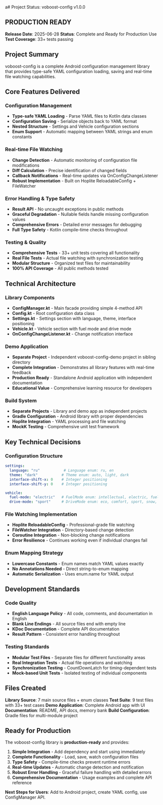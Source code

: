 а# Project Status: voboost-config v1.0.0

## PRODUCTION READY

**Release Date**: 2025-06-28
**Status**: Complete and Ready for Production Use
**Test Coverage**: 33+ tests passing

## Project Summary

voboost-config is a complete Android configuration management library that provides type-safe YAML configuration loading, saving and real-time file watching capabilities.

## Core Features Delivered

### Configuration Management
- **Type-safe YAML Loading** - Parse YAML files to Kotlin data classes
- **Configuration Saving** - Serialize objects back to YAML format
- **Nested Structure** - Settings and Vehicle configuration sections
- **Enum Support** - Automatic mapping between YAML strings and enum constants

### Real-time File Watching
- **Change Detection** - Automatic monitoring of configuration file modifications
- **Diff Calculation** - Precise identification of changed fields
- **Callback Notifications** - Real-time updates via OnConfigChangeListener
- **Robust Implementation** - Built on Hoplite ReloadableConfig + FileWatcher

### Error Handling & Type Safety
- **Result API** - No uncaught exceptions in public methods
- **Graceful Degradation** - Nullable fields handle missing configuration values
- **Comprehensive Errors** - Detailed error messages for debugging
- **Full Type Safety** - Kotlin compile-time checks throughout

### Testing & Quality
- **Comprehensive Tests** - 33+ unit tests covering all functionality
- **Real File Tests** - Actual file watching with synchronization testing
- **Modular Structure** - Organized test files for maintainability
- **100% API Coverage** - All public methods tested

## Technical Architecture

### Library Components
- **ConfigManager.kt** - Main facade providing simple 4-method API
- **Config.kt** - Root configuration data class
- **Settings.kt** - Settings section with language, theme, interface positioning
- **Vehicle.kt** - Vehicle section with fuel mode and drive mode
- **OnConfigChangeListener.kt** - Change notification interface

### Demo Application
- **Separate Project** - Independent voboost-config-demo project in sibling directory
- **Complete Integration** - Demonstrates all library features with real-time feedback
- **Production Ready** - Standalone Android application with independent documentation
- **Educational Value** - Comprehensive learning resource for developers

### Build System
- **Separate Projects** - Library and demo app as independent projects
- **Gradle Configuration** - Android library with proper dependencies
- **Hoplite Integration** - YAML processing and file watching
- **MockK Testing** - Comprehensive unit test framework

## Key Technical Decisions

### Configuration Structure
```yaml
settings:
  language: "ru"           # Language enum: ru, en
  theme: "dark"           # Theme enum: auto, light, dark
  interface-shift-x: 0    # Integer positioning
  interface-shift-y: 0    # Integer positioning

vehicle:
  fuel-mode: "electric"   # FuelMode enum: intellectual, electric, fuel, save
  drive-mode: "sport"     # DriveMode enum: eco, comfort, sport, snow, outing, individual
```

### File Watching Implementation
- **Hoplite ReloadableConfig** - Professional-grade file watching
- **FileWatcher Integration** - Directory-based change detection
- **Coroutine Integration** - Non-blocking change notifications
- **Error Resilience** - Continues working even if individual changes fail

### Enum Mapping Strategy
- **Lowercase Constants** - Enum names match YAML values exactly
- **No Annotations Needed** - Direct string-to-enum mapping
- **Automatic Serialization** - Uses enum.name for YAML output

## Development Standards

### Code Quality
- **English Language Policy** - All code, comments, and documentation in English
- **Blank Line Endings** - All source files end with empty line
- **KDoc Documentation** - Complete API documentation
- **Result Pattern** - Consistent error handling throughout

### Testing Standards
- **Modular Test Files** - Separate files for different functionality areas
- **Real Integration Tests** - Actual file operations and watching
- **Synchronization Testing** - CountDownLatch for timing-dependent tests
- **Mock-based Unit Tests** - Isolated testing of individual components

## Files Created

**Library Source**: 7 main source files + enum classes
**Test Suite**: 9 test files with 33+ test cases
**Demo Application**: Complete Android app with UI
**Documentation**: README, API docs, memory bank
**Build Configuration**: Gradle files for multi-module project

## Ready for Production

The voboost-config library is **production-ready** and provides:

1. **Simple Integration** - Add dependency and start using immediately
2. **Complete Functionality** - Load, save, watch configuration files
3. **Type Safety** - Compile-time checks prevent runtime errors
4. **Real-time Updates** - Automatic change detection and notification
5. **Robust Error Handling** - Graceful failure handling with detailed errors
6. **Comprehensive Documentation** - Usage examples and complete API reference

**Next Steps for Users**: Add to Android project, create YAML config, use ConfigManager API.